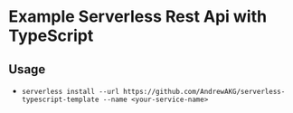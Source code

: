 # Example Serverless Rest Api with TypeScript

## Usage

- `serverless install --url https://github.com/AndrewAKG/serverless-typescript-template --name <your-service-name>`

